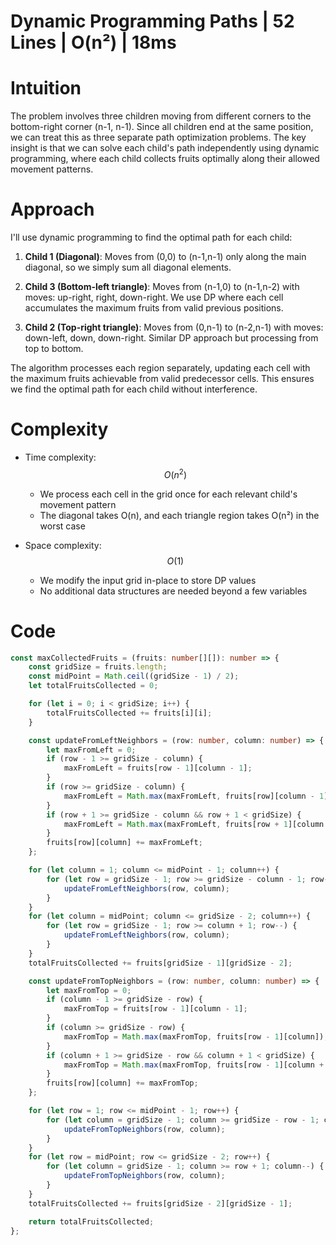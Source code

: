 # Dynamic Programming Paths | 52 Lines | O(n²) | 18ms

# Intuition
The problem involves three children moving from different corners to the bottom-right corner (n-1, n-1). Since all children end at the same position, we can treat this as three separate path optimization problems. The key insight is that we can solve each child's path independently using dynamic programming, where each child collects fruits optimally along their allowed movement patterns.

# Approach
I'll use dynamic programming to find the optimal path for each child:

1. **Child 1 (Diagonal)**: Moves from (0,0) to (n-1,n-1) only along the main diagonal, so we simply sum all diagonal elements.

2. **Child 3 (Bottom-left triangle)**: Moves from (n-1,0) to (n-1,n-2) with moves: up-right, right, down-right. We use DP where each cell accumulates the maximum fruits from valid previous positions.

3. **Child 2 (Top-right triangle)**: Moves from (0,n-1) to (n-2,n-1) with moves: down-left, down, down-right. Similar DP approach but processing from top to bottom.

The algorithm processes each region separately, updating each cell with the maximum fruits achievable from valid predecessor cells. This ensures we find the optimal path for each child without interference.

# Complexity
- Time complexity: $$O(n^2)$$
  - We process each cell in the grid once for each relevant child's movement pattern
  - The diagonal takes O(n), and each triangle region takes O(n²) in the worst case

- Space complexity: $$O(1)$$
  - We modify the input grid in-place to store DP values
  - No additional data structures are needed beyond a few variables

# Code
```typescript []
const maxCollectedFruits = (fruits: number[][]): number => {
    const gridSize = fruits.length;
    const midPoint = Math.ceil((gridSize - 1) / 2);
    let totalFruitsCollected = 0;

    for (let i = 0; i < gridSize; i++) {
        totalFruitsCollected += fruits[i][i];
    }

    const updateFromLeftNeighbors = (row: number, column: number) => {
        let maxFromLeft = 0;
        if (row - 1 >= gridSize - column) {
            maxFromLeft = fruits[row - 1][column - 1];
        }
        if (row >= gridSize - column) {
            maxFromLeft = Math.max(maxFromLeft, fruits[row][column - 1]);
        }
        if (row + 1 >= gridSize - column && row + 1 < gridSize) {
            maxFromLeft = Math.max(maxFromLeft, fruits[row + 1][column - 1]);
        }
        fruits[row][column] += maxFromLeft;
    };

    for (let column = 1; column <= midPoint - 1; column++) {
        for (let row = gridSize - 1; row >= gridSize - column - 1; row--) {
            updateFromLeftNeighbors(row, column);
        }
    }
    for (let column = midPoint; column <= gridSize - 2; column++) {
        for (let row = gridSize - 1; row >= column + 1; row--) {
            updateFromLeftNeighbors(row, column);
        }
    }
    totalFruitsCollected += fruits[gridSize - 1][gridSize - 2];

    const updateFromTopNeighbors = (row: number, column: number) => {
        let maxFromTop = 0;
        if (column - 1 >= gridSize - row) {
            maxFromTop = fruits[row - 1][column - 1];
        }
        if (column >= gridSize - row) {
            maxFromTop = Math.max(maxFromTop, fruits[row - 1][column]);
        }
        if (column + 1 >= gridSize - row && column + 1 < gridSize) {
            maxFromTop = Math.max(maxFromTop, fruits[row - 1][column + 1]);
        }
        fruits[row][column] += maxFromTop;
    };

    for (let row = 1; row <= midPoint - 1; row++) {
        for (let column = gridSize - 1; column >= gridSize - row - 1; column--) {
            updateFromTopNeighbors(row, column);
        }
    }
    for (let row = midPoint; row <= gridSize - 2; row++) {
        for (let column = gridSize - 1; column >= row + 1; column--) {
            updateFromTopNeighbors(row, column);
        }
    }
    totalFruitsCollected += fruits[gridSize - 2][gridSize - 1];

    return totalFruitsCollected;
};
```
